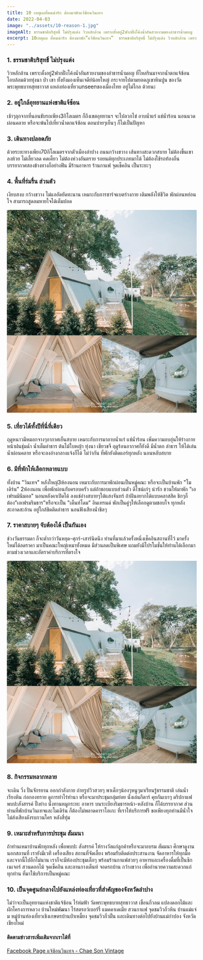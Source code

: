 ```yaml
---
title: 10 เหตุผลที่คนน่ารัก ต้องมาพักแจ้ซ้อนวินเทจ
date: 2022-04-03
image: "../assets/10-reason-1.jpg"
imageAlt: ธรรมชาติบริสุทธิ์ ไม่ปรุงแต่ง วิวหลักล้าน เพราะตั้งอยู่2ฟากฝั่งโค้งน้ำอันสวยงามของลำธารน้ำมอญ
excerpt: 10เหตุผล ที่คนน่ารัก ต้องมาพัก”แจ้ซ้อนวินเทจ”  ธรรมชาติบริสุทธิ์ ไม่ปรุงแต่ง วิวหลักล้าน เพราะตั้งอยู่2ฟากฝั่งโค้งน้ำอันสวยงามของลำธารน้ำมอญ
---
```


### 1. ธรรมชาติบริสุทธิ์ ไม่ปรุงแต่ง

วิวหลักล้าน เพราะตั้งอยู่2ฟากฝั่งโค้งน้ำอันสวยงามของลำธารน้ำมอญ ที่ไหลรินมาจากน้ำตกแจ้ซ้อน โอบล้อมด้วยทุ่งนา ป่า เขา ทั้งยังมองเห็นเจดีย์น้อยใหญ่ กระจายไปตามยอดภูเขาหินปูน ของวัดพระพุทธบาทสุทธาวาส แหล่งท่องเที่ยวunseenของเมืองไทย อยู่ไม่ไกล ด้วยนะ

### 2. อยู่ใกล้อุทยานแห่งชาติแจ้ซ้อน

เช้าๆลุกจากที่นอนขับรถเพียง3กิโลเมตร ก็ถึงเขตอุทยานฯ จะไปลวกไข่ อาบน้ำแร่ แช่น้ำร้อน นอนนวดผ่อนคลาย หรือจะพ้นไปเที่ยวน้ำตกแจ้ซ้อน ตอนบ่ายๆเย็นๆ ก็ไม่เป็นปัญหา

### 3. เดินทางปลอดภัย

ด้วยระยะทางเพียง70กิโลเมตรจากตัวเมืองลำปาง ถนนกว้างขวาง เส้นทางสะดวกสบาย ไม่ต้องขึ้นเขา ลงห้วย ไม่เลี้ยวลด คดเคี้ยว ไม่ต้องห่วงอันตราย รถยนต์ทุกประเภทมาได้ ไม่ต้องใช้รถท้องถิ่น บรรยากาศสองข้างทางก็อย่างฟิน มีร้านอาหาร ร้านกาแฟ จุดเช็คอิน เป็นระยะๆ

### 4. พื้นที่ร่มรื่น ส่วนตัว

เงียบสงบ กว้างขวาง ไม่แออัดยัดทะนาน เหมาะกับการชาร์จแบตร่างกาย เติมพลังให้ชีวิต พักผ่อนหย่อนใจ สามารถสูดลมหายใจได้เต็มปอด

![แจ้ซ้อนวินเทจ 10 เหตุผลที่ต้องมา](../assets/10-reason-2.jpg)

### 5. เที่ยวได้ทั้งปีที่นี่ที่เดียว

ฤดูหนาวมีหมอกจางๆอากาศเย็นสบาย เหมาะกับการมาอาบน้ำแร่ แช่น้ำร้อน เพิ่มความอบอุ่นให้ร่างกาย หน้าฝนชุ่มฉ่ำ น้ำเต็มลำธาร ต้นไม้ใบหญ้า ทุ่งนา เขียวขจี ฤดูร้อนอากาศก็ยังดี มีน้ำตก ลำธาร ให้ได้เล่นน้ำผ่อนคลาย หรือจะลงอ่างกลางแจ้งก็ได้ ไม่ว่ากัน ที่พักยังติดแอร์ทุกหลัง นอนหลับสบาย

### 6. มีที่พักให้เลือกหลายแบบ

ทั้งบ้าน "วินเทจ" หลังใหญ่3ห้องนอน เหมาะกับการมาพักผ่อนเป็นหมู่คณะ หรือจะเป็นบ้านพัก "โมเดิร์น" 2ห้องนอน เพื่อพักผ่อนกับครอบครัว แต่ถ้าชอบแบบส่วนตัว ดีไซน์เก๋ๆ น่ารัก ชวนให้มาพัก "เอเฟรมมินิมอล" นอนหลังคาเปิดได้ ลงแช่อ่างสบายๆใต้แสงจันทร์ ถ้าฝันอยากได้แบบคลาสสิค ชิกๆก็ต้อง”เอเฟรมริมธาร”หรือจะเป็น "เต็นท์โดม" อินเทรนด์ พักเป็นคู่ๆให้เลือกดูตามชอบใจ ทุกหลังสะอาดสะอ้าน อยู่ใกล้ชิดติดลำธาร นอนฟังเสียงน้ำชิลๆ

### 7. ราคาสบายๆ จับต้องได้ เป็นกันเอง

ช่วงวันธรรมดา ก็จะต่ำกว่าวันหยุด-ศุกร์-เสาร์นิดนึง ท่านที่มาแล้วครั้งหนึ่งเช็คอินสถานที่ไว้ มาครั้งใหม่ได้ลดราคา มาเป็นคณะใหญ่เหมาทั้งหมด มีส่วนลดเป็นพิเศษ แถมยังมีโปรโมชั่นให้ท่านได้เลือกมา ตามช่วงเวลาและอัตราค่าบริการที่ตรงใจ

![แจ้ซ้อนวินเทจ 10 เหตุผลที่ต้องมา](../assets/10-reason-3.jpg)

### 8. กิจกรรมหลากหลาย

จะเดิน วิ่ง ปั่นจักรยาน ออกกำลังกาย ถ่ายรูปวิวสวยๆ พาเด็กๆน้องๆหนูๆมาเรียนรู้ธรรมชาติ เล่นน้ำ เรียงหิน ก่อกองทราย ดูการทำไร่ทำนา หรือจะมาประชุมกลุ่มย่อย นั่งเล่นกีตาร์ คุยกันเบาๆ
ดริปกาแฟ พบปะสังสรรค์ ปิ้งย่าง นั่งทานหมูกระทะ อาหาร บนระเบียงริมธารหน้า-หลังบ้าน ก็ได้บรรยากาศ ส่วนท่านที่พักบ้านวินเทจและโมเดิร์น ก็ต้องไม่พลาดคาราโอเกะ ที่เราให้บริการฟรี ขอเพียงทุกท่านมีน้ำใจ ไม่ส่งเสียงดังรบกวนใคร หลังสี่ทุ่ม

### 9. เหมาะสำหรับการประชุม สัมมนา

ถ้าท่านเหมาบ้านพักทุกหลัง เพื่อพบปะ สังสรรค์ ให้รางวัลแก่ลูกค้าหรือจะมาอบรม สัมมนา ศึกษาดูงานนอกสถานที่ เรายังมีเวที เครื่องเสียง สถานที่จัดเลี้ยง พร้อมรับติดต่อประสานงาน จัดอาหารให้ทุกมื้อ และจากนี้ไปอีกไม่นาน เราก็จะมีห้องประชุมเล็กๆ พร้อมร้านกาแฟสวยๆ อาหารและเครื่องดื่มที่เป็นซิกเนเจอร์ สวนดอกไม้ จุดเช็คอิน และลานกางเต็นท์ จอดรถบ้าน กว้างขวาง เพื่ออำนวยความสะดวกแก่ทุกท่าน ที่มาใช้บริการเป็นหมู่คณะ

### 10. เป็นจุดศูนย์กลางไปยังแหล่งท่องเที่ยวที่สำคัญของจังหวัดลำปาง

ไม่ว่าจะเป็นอุทยานแห่งชาติแจ้ซ้อน ไร่ห่มฟ้า วัดพระพุทธบาทสุทธาวาส เขื่อนกิ่วลม แปลงดอกไม้และผักโครงการหลวง บ้านใหม่พัฒนา ไร่สตรอว์เบอร์รี่ แมคคาเดเมีย สวนกาแฟ จุดชมวิวกิ่วหิน บ้านแม่แจ๋ม หมู่บ้านท่องเที่ยวเชิงเกษตรบ้านป่าเหมี้ยง จุดชมวิวกิ่วฝิ่น และเดินทางต่อไปยังบ้านแม่กำปอง จังหวัดเชียงใหม่

#### ติดตามข่าวสารเพิ่มเติมจากเราได้ที่

[Facebook Page แจ้ซ้อนวินเทจ - Chae Son Vintage](https://www.facebook.com/chaesonvintage)
